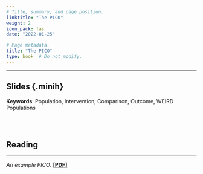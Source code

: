 ```yaml
---
# Title, summary, and page position.
linktitle: "The PICO"
weight: 2
icon_pack: fas
date: "2022-01-25"

# Page metadata.
title: "The PICO"
type: book  # Do not modify.
---
```


<style>
code{
  color: #2a7792;
}
.hljs{
  font-size: 16px
}
.minih{
  font-size: 1px;
  margin: 0px 0px 0px 0px;
}

.highlight {
    position: relative;
}
.highlight pre {
    padding: 15px;
}
.highlight-copy-btn {
    position: absolute;
    top: 7px;
    right: 7px;
    border: 0;
    border-radius: 4px;
    padding: 5px;
    font-size: 0.7em;
    line-height: 1.8;
    color: #fff;
    background-color: #777;
    min-width: 55px;
    text-align: center;
}
.highlight-copy-btn:hover {
    background-color: #666;
}
</style>

---


## Slides {.minih}

<object data="/media/workshop/ma/pico.pdf" type="application/pdf" width="100%" height="500px">
</object>

**Keywords**: Population, Intervention, Comparison, Outcome, WEIRD Populations


<br></br>

## Reading

---

_An example PICO_. **[[PDF]](/media/workshop/ma/pico_example.pdf)**

<style>
h1 {color: #2a7792;}
</style>


